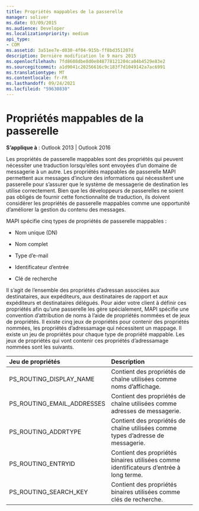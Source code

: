 ```yaml
---
title: Propriétés mappables de la passerelle
manager: soliver
ms.date: 03/09/2015
ms.audience: Developer
ms.localizationpriority: medium
api_type:
- COM
ms.assetid: 3a51ee7e-d030-4f04-915b-ff8bd351207d
description: Dernière modification le 9 mars 2015
ms.openlocfilehash: 7fd8608dbe8d0e848778121204ca04b4529e83e2
ms.sourcegitcommit: a1d9041c20256616c9c183f7d1049142a7ac6991
ms.translationtype: MT
ms.contentlocale: fr-FR
ms.lasthandoff: 09/24/2021
ms.locfileid: "59630830"
---
```

# <a name="gateway-mappable-properties"></a>Propriétés mappables de la passerelle

**S’applique à** : Outlook 2013 | Outlook 2016 
  
Les propriétés de passerelle mappables sont des propriétés qui peuvent nécessiter une traduction lorsqu’elles sont envoyées d’un domaine de messagerie à un autre. Les propriétés mappables de passerelle MAPI permettent aux messages d’inclure des informations qui nécessitent une passerelle pour s’assurer que le système de messagerie de destination les utilise correctement. Bien que les développeurs de passerelles ne soient pas obligés de fournir cette fonctionnalité de traduction, ils doivent considérer les propriétés de passerelle mappables comme une opportunité d’améliorer la gestion du contenu des messages.
  
MAPI spécifie cinq types de propriétés de passerelle mappables :
  
- Nom unique (DN)
    
- Nom complet
    
- Type d’e-mail
    
- Identificateur d’entrée
    
- Clé de recherche
    
Il s’agit de l’ensemble des propriétés d’adressan associées aux destinataires, aux expéditeurs, aux destinataires de rapport et aux expéditeurs et destinataires délégués. Pour aider votre client à définir ces propriétés afin qu’une passerelle les gère spécialement, MAPI spécifie une convention d’attribution de noms à l’aide de propriétés nommées et de jeux de propriétés. Il existe cinq jeux de propriétés pour contenir des propriétés nommées, les propriétés d’adressamage qui nécessitent un mappage. Il existe un jeu de propriétés pour chaque type de propriété mappable. Les jeux de propriétés qui vont contenir ces propriétés d’adressamage nommées sont les suivants.
  
|**Jeu de propriétés**|**Description**|
|:-----|:-----|
|PS_ROUTING_DISPLAY_NAME  <br/> |Contient des propriétés de chaîne utilisées comme noms d’affichage.  <br/> |
|PS_ROUTING_EMAIL_ADDRESSES  <br/> |Contient des propriétés de chaîne utilisées comme adresses de messagerie.  <br/> |
|PS_ROUTING_ADDRTYPE  <br/> |Contient des propriétés de chaîne utilisées comme types d’adresse de messagerie.  <br/> |
|PS_ROUTING_ENTRYID  <br/> |Contient des propriétés binaires utilisées comme identificateurs d’entrée à long terme.  <br/> |
|PS_ROUTING_SEARCH_KEY  <br/> |Contient des propriétés binaires utilisées comme clés de recherche.  <br/> |
   

